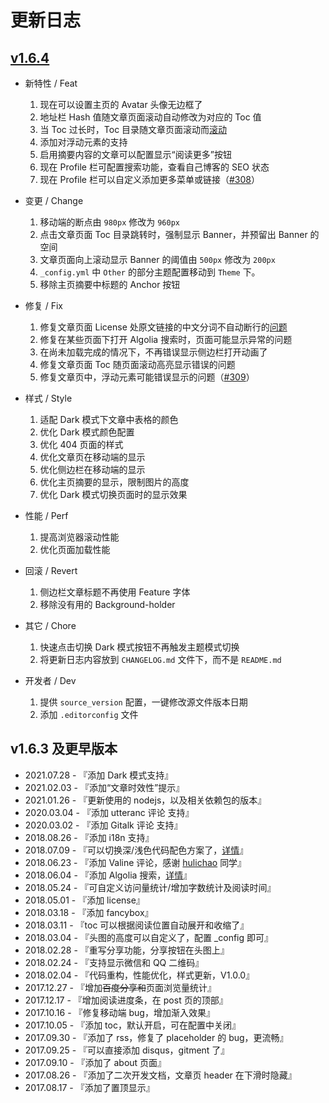 # 更新日志

## [v1.6.4](https://github.com/fi3ework/hexo-theme-archer/pull/307)

- 新特性 / Feat

  1. 现在可以设置主页的 Avatar 头像无边框了
  2. 地址栏 Hash 值随文章页面滚动自动修改为对应的 Toc 值
  3. 当 Toc 过长时，Toc 目录随文章页面滚动而[滚动](https://github.com/fi3ework/hexo-theme-archer/projects/1#card-64443923)
  4. 添加对浮动元素的支持
  5. 启用摘要内容的文章可以配置显示“阅读更多”按钮
  6. 现在 Profile 栏可配置搜索功能，查看自己博客的 SEO 状态
  7. 现在 Profile 栏可以自定义添加更多菜单或链接（[#308](https://github.com/fi3ework/hexo-theme-archer/issues/308)）

- 变更 / Change

  1. 移动端的断点由 `980px` 修改为 `960px`
  2. 点击文章页面 Toc 目录跳转时，强制显示 Banner，并预留出 Banner 的空间
  3. 文章页面向上滚动显示 Banner 的阈值由 `500px` 修改为 `200px`
  4. `_config.yml` 中 `Other` 的部分主题配置移动到 `Theme` 下。
  5. 移除主页摘要中标题的 Anchor 按钮

- 修复 / Fix

  1. 修复文章页面 License 处原文链接的中文分词不自动断行的[问题](https://github.com/fi3ework/hexo-theme-archer/issues/306#issuecomment-894640488)
  2. 修复在某些页面下打开 Algolia 搜索时，页面可能显示异常的问题
  3. 在尚未加载完成的情况下，不再错误显示侧边栏打开动画了
  4. 修复文章页面 Toc 随页面滚动高亮显示错误的问题
  5. 修复文章页中，浮动元素可能错误显示的问题（[#309](https://github.com/fi3ework/hexo-theme-archer/issues/309)）

- 样式 / Style

  1. 适配 Dark 模式下文章中表格的颜色
  2. 优化 Dark 模式颜色配置
  3. 优化 404 页面的样式
  4. 优化文章页在移动端的显示
  5. 优化侧边栏在移动端的显示
  6. 优化主页摘要的显示，限制图片的高度
  7. 优化 Dark 模式切换页面时的显示效果

- 性能 / Perf

  1. 提高浏览器滚动性能
  2. 优化页面加载性能

- 回滚 / Revert

  1. 侧边栏文章标题不再使用 Feature 字体
  2. 移除没有用的 Background-holder

- 其它 / Chore

  1. 快速点击切换 Dark 模式按钮不再触发主题模式切换
  2. 将更新日志内容放到 `CHANGELOG.md` 文件下，而不是 `README.md`

- 开发者 / Dev

  1. 提供 `source_version` 配置，一键修改源文件版本日期
  2. 添加 `.editorconfig` 文件

## v1.6.3 及更早版本

- 2021.07.28 - 『添加 Dark 模式支持』
- 2021.02.03 - 『添加“文章时效性”提示』
- 2021.01.26 - 『更新使用的 nodejs，以及相关依赖包的版本』
- 2020.03.04 - 『添加 utteranc 评论 支持』
- 2020.03.02 - 『添加 Gitalk 评论 支持』
- 2018.08.26 - 『添加 i18n 支持』
- 2018.07.09 - 『可以切换深/浅色代码配色方案了，[详情](https://github.com/fi3ework/hexo-theme-archer/wiki/%E5%88%87%E6%8D%A2%E4%BB%A3%E7%A0%81%E9%85%8D%E8%89%B2%E6%96%B9%E6%A1%88)』
- 2018.06.23 - 『添加 Valine 评论，感谢 [hulichao](https://github.com/fi3ework/hexo-theme-archer/issues/115) 同学』
- 2018.06.04 - 『添加 Algolia 搜索，[详情](https://github.com/fi3ework/hexo-theme-archer/wiki/%E5%90%AF%E7%94%A8-Algolia-%E6%90%9C%E7%B4%A2)』
- 2018.05.24 - 『可自定义访问量统计/增加字数统计及阅读时间』
- 2018.05.01 - 『添加 license』
- 2018.03.18 - 『添加 fancybox』
- 2018.03.11 - 『toc 可以根据阅读位置自动展开和收缩了』
- 2018.03.04 - 『头图的高度可以自定义了，配置 \_config 即可』
- 2018.02.28 - 『重写分享功能，分享按钮在头图上』
- 2018.02.24 - 『支持显示微信和 QQ 二维码』
- 2018.02.04 - 『代码重构，性能优化，样式更新，V1.0.0』
- 2017.12.27 - 『增加~~百度分享和~~页面浏览量统计』
- 2017.12.17 - 『增加阅读进度条，在 post 页的顶部』
- 2017.10.16 - 『修复移动端 bug，增加渐入效果』
- 2017.10.05 - 『添加 toc，默认开启，可在配置中关闭』
- 2017.09.30 - 『添加了 rss，修复了 placeholder 的 bug，更流畅』
- 2017.09.25 - 『可以直接添加 disqus，gitment 了』
- 2017.09.10 - 『添加了 about 页面』
- 2017.08.26 - 『添加了二次开发文档，文章页 header 在下滑时隐藏』
- 2017.08.17 - 『添加了置顶显示』
